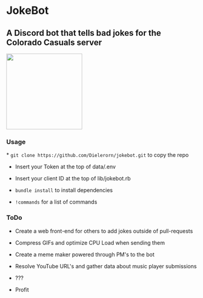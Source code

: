 # JokeBot <h2>A Discord bot that tells bad jokes for the Colorado Casuals server</h2>
<img src="https://i.imgur.com/WuY4gva.png" width="200" height="200">

<h3>Usage</h3>
*  <code>git clone https://github.com/Dielerorn/jokebot.git</code> to copy the repo

* Insert your Token at the top of data/.env

* Insert your client ID at the top of lib/jokebot.rb

* <code>bundle install</code> to install dependencies

* <code>!commands</code> for a list of commands

<h3>ToDo</h3>

* Create a web front-end for others to add jokes outside of pull-requests

* Compress GIFs and optimize CPU Load when sending them

* Create a meme maker powered through PM's to the bot

* Resolve YouTube URL's and gather data about music player submissions

* ???

* Profit
